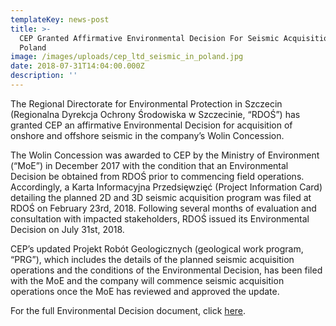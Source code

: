 ```yaml
---
templateKey: news-post
title: >-
  CEP Granted Affirmative Environmental Decision For Seismic Acquisition In
  Poland
image: /images/uploads/cep_ltd_seismic_in_poland.jpg
date: 2018-07-31T14:04:00.000Z
description: ''
---
```

The Regional Directorate for Environmental Protection in Szczecin (Regionalna Dyrekcja Ochrony Środowiska w Szczecinie, “RDOŚ”) has granted CEP an affirmative Environmental Decision for acquisition of onshore and offshore seismic in the company’s Wolin Concession.
 
The Wolin Concession was awarded to CEP by the Ministry of Environment (“MoE”) in December 2017 with the condition that an Environmental Decision be obtained from RDOŚ prior to commencing field operations. Accordingly, a Karta Informacyjna Przedsięwzięć (Project Information Card) detailing the planned 2D and 3D seismic acquisition program was filed at RDOŚ on February 23rd, 2018. Following several months of evaluation and consultation with impacted stakeholders, RDOŚ issued its Environmental Decision on July 31st, 2018.
 
CEP’s updated Projekt Robót Geologicznych (geological work program, “PRG”), which includes the details of the planned seismic acquisition operations and the conditions of the Environmental Decision, has been filed with the MoE and the company will commence seismic acquisition operations once the MoE has reviewed and approved the update.
 
For the full Environmental Decision document, click [here](https://www.cepetro.com/tl_files/cep/images/Kanadische%20Seite/Wolin_Environmental_Decision_July_31_2018.pdf).
